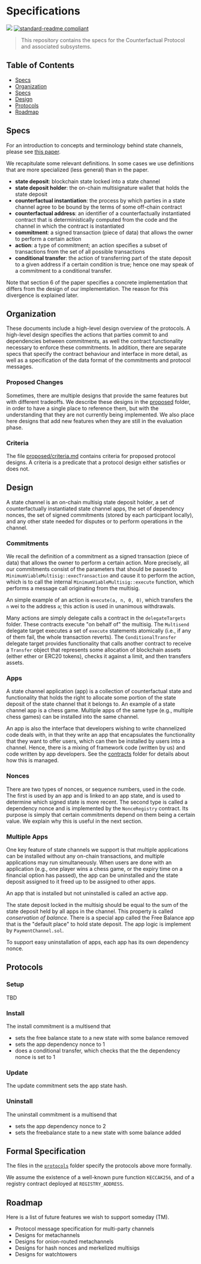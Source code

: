 # Specifications

[![](https://img.shields.io/badge/made%20by-L4-black.svg?style=flat-square)](http://l4v.io)
[![standard-readme compliant](https://img.shields.io/badge/standard--readme-OK-green.svg?style=flat-square)](https://github.com/RichardLitt/standard-readme)

> This repository contains the specs for the Counterfactual Protocol and associated subsystems.

## Table of Contents

- [Specs](#specs)
- [Organization](#organization)
- [Specs](#specs)
- [Design](#design)
- [Protocols](#protocols)
- [Roadmap](#roadmap)

## Specs

For an introduction to concepts and terminology behind state channels, please see [this paper](https://counterfactual.com/statechannels).

We recapitulate some relevant definitions. In some cases we use definitions that are more specialized (less general) than in the paper.

- **state deposit**: blockchain state locked into a state channel
- **state deposit holder**: the on-chain multisignature wallet that holds the state deposit
- **counterfactual instantiation**: the process by which parties in a state channel agree to be bound by the terms of some off-chain contract
- **counterfactual address**: an identifier of a counterfactually instantiated contract that is deterministically computed from the code and the channel in which the contract is instantiated
- **commitment**: a signed transaction (piece of data) that allows the owner to perform a certain action
- **action**: a type of commitment; an action specifies a subset of transactions from the set of all possible transactions
- **conditional transfer**: the action of transferring part of the state deposit to a given address if a certain condition is true; hence one may speak of a commitment to a conditional transfer.

Note that section 6 of the paper specifies a concrete implementation that differs from the design of our implementation. The reason for this divergence is explained later.

## Organization

These documents include a high-level design overview of the protocols. A high-level design specifies the actions that parties commit to and dependencies between commitments, as well the contract functionality necessary to enforce these commitments. In addition, there are separate specs that specify the contract behaviour and interface in more detail, as well as a specification of the data format of the commitments and protocol messages.

### Proposed Changes

Sometimes, there are multiple designs that provide the same features but with different tradeoffs. We describe these designs in the [proposed](proposed) folder, in order to have a single place to reference them, but with the understanding that they are not currently being implemented. We also place here designs that add new features when they are still in the evaluation phase.

### Criteria

The file [proposed/criteria.md](proposed/criteria.md) contains criteria for proposed protocol designs. A criteria is a predicate that a protocol design either satisfies or does not.

## Design

A state channel is an on-chain multisig state deposit holder, a set of counterfactually instantiated state channel apps, the set of dependency nonces, the set of signed commitments (stored by each participant locally), and any other state needed for disputes or to perform operations in the channel.

### Commitments

We recall the definition of a commitment as a signed transaction (piece of data) that allows the owner to perform a certain action. More precisely, all our commitments consist of the parameters that should be passed to `MinimumViableMultisig::execTransaction` and cause it to perform the action, which is to call the internal `MinimumViableMultisig::execute` function, which performs a message call originating from the multisig.

An simple example of an action is `execute(a, n, 0, 0)`, which transfers the `n` wei to the address `a`; this action is used in unanimous withdrawals.

Many actions are simply delegate calls a contract in the `delegateTargets` folder. These contracts execute "on behalf of" the multisig. The `Multisend` delegate target executes a set of `execute` statements atomically (i.e., if any of them fail, the whole transaction reverts). The `ConditionalTransfer` delegate target provides functionality that calls another contract to receive a `Transfer` object that represents some allocation of blockchain assets (either ether or ERC20 tokens), checks it against a limit, and then transfers assets.

### Apps

A state channel application (app) is a collection of counterfactual state and functionality that holds the right to allocate some portion of the state deposit of the state channel that it belongs to. An example of a state channel app is a chess game. Multiple apps of the same type (e.g., multiple chess games) can be installed into the same channel.

An app is also the interface that developers wishing to write channelized code deals with, in that they write an app that encapsulates the functionality that they want to offer users, which can then be installed by users into a channel. Hence, there is a mixing of framework code (written by us) and code written by app developers. See the [contracts](contracts/README.md) folder for details about how this is managed.

### Nonces

There are two types of nonces, or sequence numbers, used in the code. The first is used by an app and is linked to an app state, and is used to determine which signed state is more recent. The second type is called a dependency nonce and is implemented by the `NonceRegistry` contract. Its purpose is simply that certain commitments depend on them being a certain value. We explain why this is useful in the next section.

### Multiple Apps

One key feature of state channels we support is that multiple applications can be installed without any on-chain transactions, and multiple applications may run simultaneously. When users are done with an application (e.g., one player wins a chess game, or the expiry time on a financial option has passed), the app can be uninstalled and the state deposit assigned to it freed up to be assigned to other apps.

An app that is installed but not uninstalled is called an active app.

The state deposit locked in the multisig should be equal to the sum of the state deposit held by all apps in the channel. This property is called *conservation of balance*. There is a special app called the Free Balance app that is the "default place" to hold state deposit. The app logic is implement by `PaymentChannel.sol`.

To support easy uninstallation of apps, each app has its own dependency nonce.

## Protocols

### Setup

TBD

### Install

The install commitment is a multisend that

- sets the free balance state to a new state with some balance removed
- sets the app dependency nonce to 1
- does a conditional transfer, which checks that the the dependency nonce is set to 1

### Update

The update commitment sets the app state hash.

### Uninstall

The uninstall commitment is a multisend that

- sets the app dependency nonce to 2
- sets the freebalance state to a new state with some balance added

## Formal Specification

The files in the [`protocols`](protocols) folder specify the protocols above more formally.

We assume the existence of a well-known pure function `KECCAK256`, and of a registry contract deployed at `REGISTRY_ADDRESS`.

## Roadmap

Here is a list of future features we wish to support someday (TM).

- Protocol message specification for multi-party channels
- Designs for metachannels
- Designs for onion-routed metachannels
- Designs for hash nonces and merkelized multisigs
- Designs for watchtowers
